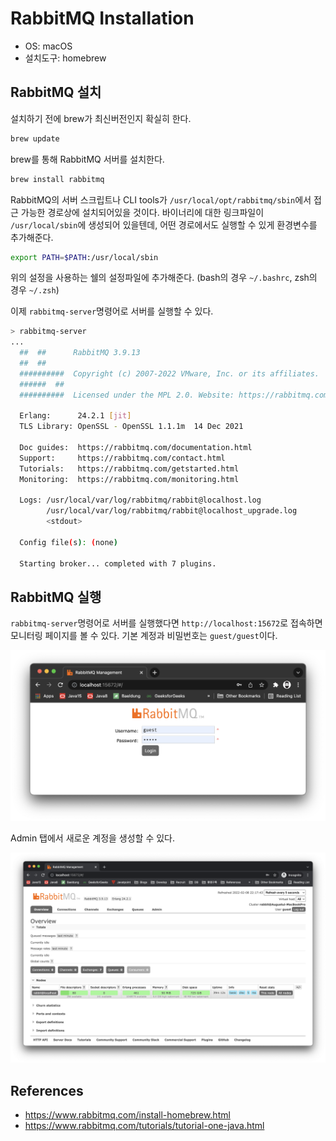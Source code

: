 # RabbitMQ Installation

- OS: macOS
- 설치도구: homebrew

## RabbitMQ 설치

설치하기 전에 brew가 최신버전인지 확실히 한다.
```sh
brew update
```
brew를 통해 RabbitMQ 서버를 설치한다.
```sh
brew install rabbitmq
```
RabbitMQ의 서버 스크립트나 CLI tools가 `/usr/local/opt/rabbitmq/sbin`에서 접근 가능한 경로상에 설치되어있을 것이다. 바이너리에 대한 링크파일이 `/usr/local/sbin`에 생성되어 있을텐데, 어떤 경로에서도 실행할 수 있게 환경변수를 추가해준다.
```sh
export PATH=$PATH:/usr/local/sbin
```
위의 설정을 사용하는 쉘의 설정파일에 추가해준다. (bash의 경우 `~/.bashrc`, zsh의 경우 `~/.zsh`)

이제 `rabbitmq-server`명령어로 서버를 실행할 수 있다.
```sh
> rabbitmq-server
...
  ##  ##      RabbitMQ 3.9.13
  ##  ##
  ##########  Copyright (c) 2007-2022 VMware, Inc. or its affiliates.
  ######  ##
  ##########  Licensed under the MPL 2.0. Website: https://rabbitmq.com

  Erlang:      24.2.1 [jit]
  TLS Library: OpenSSL - OpenSSL 1.1.1m  14 Dec 2021

  Doc guides:  https://rabbitmq.com/documentation.html
  Support:     https://rabbitmq.com/contact.html
  Tutorials:   https://rabbitmq.com/getstarted.html
  Monitoring:  https://rabbitmq.com/monitoring.html

  Logs: /usr/local/var/log/rabbitmq/rabbit@localhost.log
        /usr/local/var/log/rabbitmq/rabbit@localhost_upgrade.log
        <stdout>

  Config file(s): (none)

  Starting broker... completed with 7 plugins.

```

## RabbitMQ 실행
`rabbitmq-server`명령어로 서버를 실행했다면 `http://localhost:15672`로 접속하면 모니터링 페이지를 볼 수 있다. 기본 계정과 비밀번호는 `guest/guest`이다.

![rabbitmq1](../../../images/rabbitmq1.png)

Admin 탭에서 새로운 계정을 생성할 수 있다.

![rabbitmq2](../../../images/rabbitmq2.png)

## References
- https://www.rabbitmq.com/install-homebrew.html
- https://www.rabbitmq.com/tutorials/tutorial-one-java.html
